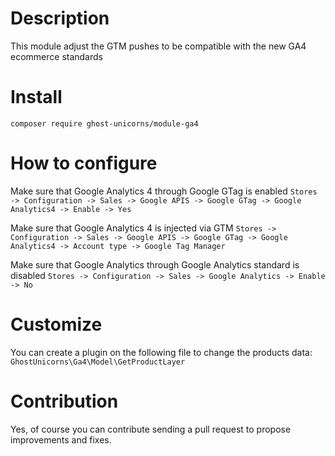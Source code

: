 # Description

This module adjust the GTM pushes to be compatible with the new GA4 ecommerce standards 

# Install

`composer require ghost-unicorns/module-ga4`

# How to configure
Make sure that Google Analytics 4 through Google GTag is enabled 
`Stores -> Configuration -> Sales -> Google APIS -> Google GTag -> Google Analytics4 -> Enable -> Yes`

Make sure that Google Analytics 4 is injected via GTM
`Stores -> Configuration -> Sales -> Google APIS -> Google GTag -> Google Analytics4 -> Account type -> Google Tag Manager`

Make sure that Google Analytics through Google Analytics standard is disabled
`Stores -> Configuration -> Sales -> Google Analytics -> Enable -> No`


# Customize
You can create a plugin on the following file to change the products data:
`GhostUnicorns\Ga4\Model\GetProductLayer`

# Contribution

Yes, of course you can contribute sending a pull request to propose improvements and fixes.

